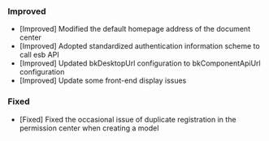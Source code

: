 ### Improved

- [Improved] Modified the default homepage address of the document center
- [Improved] Adopted standardized authentication information scheme to call esb API
- [Improved] Updated bkDesktopUrl configuration to bkComponentApiUrl configuration
- [Improved] Update some front-end display issues



### Fixed

- [Fixed] Fixed the occasional issue of duplicate registration in the permission center when creating a model
